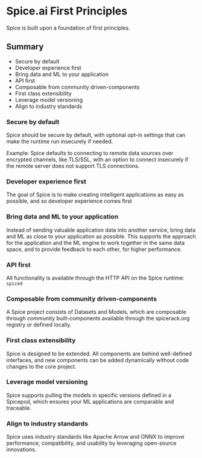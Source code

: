 # Spice.ai First Principles

Spice is built upon a foundation of first principles.

## Summary

- Secure by default
- Developer experience first
- Bring data and ML to your application
- API first
- Composable from community driven-components
- First class extensibility
- Leverage model versioning
- Align to industry standards

### Secure by default

Spice should be secure by default, with optional opt-in settings that can make the runtime run insecurely if needed.

Example:
Spice defaults to connecting to remote data sources over encrypted channels, like TLS/SSL, with an option to connect insecurely if the remote server does not support TLS connections.

### Developer experience first

The goal of Spice is to make creating intelligent applications as easy as possible, and so developer experience comes first

### Bring data and ML to your application

Instead of sending valuable application data into another service, bring data and ML as close to your application as possible. This supports the approach for the application and the ML engine to work together in the same data space, and to provide feedback to each other, for higher performance.

### API first

All functionality is available through the HTTP API on the Spice runtime: `spiced`

### Composable from community driven-components

A Spice project consists of Datasets and Models, which are composable through community built-components available through the spicerack.org registry or defined locally.

### First class extensibility

Spice is designed to be extended. All components are behind well-defined interfaces, and new components can be added dynamically without code changes to the core project.

### Leverage model versioning

Spice supports pulling the models in specific versions defined in a Spicepod, which ensures your ML applications are comparable and traceable.

### Align to industry standards

Spice uses industry standards like Apache Arrow and ONNX to improve performance, compatibility, and usability by leveraging open-source innovations.
